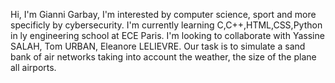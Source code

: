 Hi, I'm Gianni Garbay, I'm interested by computer science, sport and more specificly by cybersecurity.
I'm currently learning C,C++,HTML,CSS,Python in ly engineering school at ECE Paris.
I'm looking to collaborate with Yassine SALAH, Tom URBAN, Eleanore LELIEVRE.
Our task is to simulate a sand bank of air networks taking into account the weather, the size of the plane all airports.

